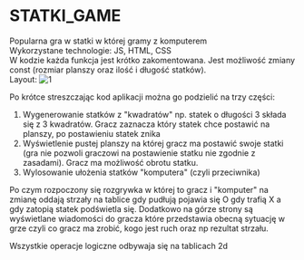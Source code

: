 ﻿# STATKI_GAME
Popularna gra w statki w której gramy z komputerem <br/>
Wykorzystane technologie: JS, HTML, CSS <br/>
W kodzie każda funkcja jest krótko zakomentowana.
Jest możliwość zmiany const (rozmiar planszy oraz ilość i długość statków). <br/>
Layout:
![1](https://user-images.githubusercontent.com/122048598/211676981-96e6646a-7aa7-4a9c-a934-067c4925bd73.PNG)

Po krótce streszczając kod aplikacji można go podzielić na trzy części:
1. Wygenerowanie statków z "kwadratów" np. statek o długości 3 składa się z 3 kwadratów. Gracz zaznacza który statek chce postawić na planszy, po postawieniu statek znika
2. Wyświetlenie pustej planszy na której gracz ma postawić swoje statki (gra nie pozwoli graczowi na postawienie statku nie zgodnie z zasadami). Gracz ma możliwość obrotu statku.
3. Wylosowanie ułożenia statków "komputera" (czyli przeciwnika)

Po czym rozpoczony się rozgrywka w której to gracz i "komputer" na zmianę oddają strzały na tablice gdy pudłują pojawia się O gdy trafią X a gdy zatopią statek podświetla się. Dodatkowo na górze strony są wyświetlane wiadomości do gracza które przedstawia obecną sytuację w grze czyli co gracz ma zrobić, kogo jest ruch oraz np rezultat strzału.

Wszystkie operacje logiczne odbywaja się na tablicach 2d
